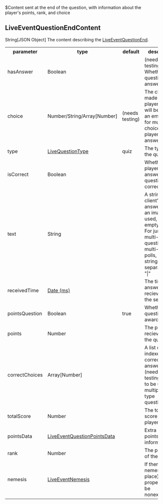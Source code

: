 $Content sent at the end of the question, with information about the player's points, rank, and choice
## LiveEventQuestionEndContent
<span class="type">String[JSON Object]</span>
The content describing the [LiveEventQuestionEnd](/enum/LiveEventQuestionEnd).

<table>
  <tr>
    <th>parameter</th>
    <th>type</th>
    <th>default</th>
    <th>description</th>
  </tr>
  <tr>
    <td>hasAnswer</td>
    <td>Boolean</td>
    <td></td>
    <td>(needs testing) Whether the question has answers?</td>
  </tr>
  <tr>
    <td>choice</td>
    <td>Number/String/Array[Number]</td>
    <td>(needs testing)</td>
    <td>The choice made by the player. This will be null (or an empty list for multi-choice) if the player did not answer.</td>
  </tr>
  <tr>
    <td>type</td>
    <td><a href="/enum/LiveQuestionType">LiveQuestionType</a></td>
    <td>quiz</td>
    <td>The type of the question.</td>
  </tr>
  <tr>
    <td>isCorrect</td>
    <td>Boolean</td>
    <td></td>
    <td>Whether the player answered the question correctly.</td>
  </tr>
  <tr>
    <td>text</td>
    <td>String</td>
    <td></td>
    <td>A string of the client's answer(s). If an image is used, this is an empty string. For jumbles, multi-select questions, and multi-select polls, each string is separated by a "|"</td>
  </tr>
  <tr>
    <td>receivedTime</td>
    <td><a href="https://en.wikipedia.org/wiki/Unix_time">Date (ms)</a></td>
    <td></td>
    <td>The time the answer was recieved on the server</td>
  </tr>
  <tr>
    <td>pointsQuestion</td>
    <td>Boolean</td>
    <td>true</td>
    <td>Whether the question awards points</td>
  </tr>
  <tr>
    <td>points</td>
    <td>Number</td>
    <td></td>
    <td>The points recieved for the question</td>
  </tr>
  <tr>
    <td>correctChoices</td>
    <td>Array[Number]</td>
    <td></td>
    <td>A list of the indexes of correct answers. (needs testing, seems to be used in multiple_select type questions)</td>
  </tr>
  <tr>
    <td>totalScore</td>
    <td>Number</td>
    <td></td>
    <td>The total score for the player</td>
  </tr>
  <tr>
    <td>pointsData</td>
    <td><a href="/enum/LiveEventQuestionPointsData">LiveEventQuestionPointsData</a></td>
    <td></td>
    <td>Extra points/streak information</td>
  </tr>
  <tr>
    <td>rank</td>
    <td>Number</td>
    <td></td>
    <td>The position of the player</td>
  </tr>
  <tr>
    <td>nemesis</td>
    <td><a href="/enum/LiveEventNemesis">LiveEventNemesis</a></td>
    <td></td>
    <td>If there is no nemesis (first place), this property will be nonexistent.</td>
  </tr>
</table>

